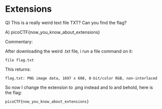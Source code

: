 # Extensions

Q) This is a really weird text file TXT? Can you find the flag?

A) picoCTF{now_you_know_about_extensions}

Commentary:

After downloading the weird .txt file, i run a file command on it:

```
file flag.txt
```

This returns:

```
flag.txt: PNG image data, 1697 x 608, 8-bit/color RGB, non-interlaced
```

So now I change the extension to .png instead and lo and behold, here is the flag:

```
picoCTF{now_you_know_about_extensions}
```
